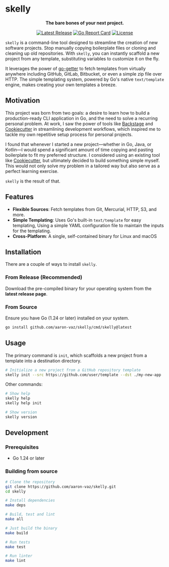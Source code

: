 # skelly

<p align="center">
  <b>The bare bones of your next project.</b>
</p>

<p align="center">
  <a href="https://github.com/aaron-vaz/skelly/releases/latest"><img src="https://img.shields.io/github/v/release/aaron-vaz/skelly" alt="Latest Release"></a>
  <a href="https://goreportcard.com/report/github.com/aaron-vaz/skelly"><img src="https://goreportcard.com/badge/github.com/aaron-vaz/skelly" alt="Go Report Card"></a>
  <a href="/LICENSE"><img src="https://img.shields.io/badge/license-MIT-blue.svg" alt="License"></a>
</p>

`skelly` is a command-line tool designed to streamline the creation of new software projects. Stop manually copying boilerplate files or cloning and cleaning up old repositories. With `skelly`, you can instantly scaffold a new project from any template, substituting variables to customize it on the fly.

It leverages the power of [go-getter](https://github.com/hashicorp/go-getter) to fetch templates from virtually anywhere including GitHub, GitLab, Bitbucket, or even a simple zip file over HTTP. The simple templating system, powered by Go's native `text/template` engine, makes creating your own templates a breeze.

## Motivation

This project was born from two goals: a desire to learn how to build a production-ready CLI application in Go, and the need to solve a recurring personal problem. At work, I saw the power of tools like [Backstage](https://backstage.io/) and [Cookiecutter](https://github.com/cookiecutter/cookiecutter) in streamlining development workflows, which inspired me to tackle my own repetitive setup process for personal projects.

I found that whenever I started a new project—whether in Go, Java, or Kotlin—I would spend a significant amount of time copying and pasting boilerplate to fit my preferred structure. I considered using an existing tool like [Cookiecutter](https://github.com/cookiecutter/cookiecutter), but ultimately decided to build something simple myself. This would not only solve my problem in a tailored way but also serve as a perfect learning exercise.

`skelly` is the result of that.

## Features

*   **Flexible Sources**: Fetch templates from Git, Mercurial, HTTP, S3, and more.
*   **Simple Templating**: Uses Go's built-in `text/template` for easy templating, Using a simple YAML configuration file to maintain the inputs for the templating.
*   **Cross-Platform**: A single, self-contained binary for Linux and macOS

## Installation

There are a couple of ways to install `skelly`.

### From Release (Recommended)

Download the pre-compiled binary for your operating system from the **latest release page**.

### From Source

Ensure you have Go (1.24 or later) installed on your system.

```bash
go install github.com/aaron-vaz/skelly/cmd/skelly@latest
```

## Usage

The primary command is `init`, which scaffolds a new project from a template into a destination directory.

```bash
# Initialize a new project from a GitHub repository template
skelly init --src https://github.com/user/template --dst ./my-new-app
```

Other commands:
```bash
# Show help
skelly help
skelly help init

# Show version
skelly version
```

## Development

### Prerequisites
- Go 1.24 or later

### Building from source
```bash
# Clone the repository
git clone https://github.com/aaron-vaz/skelly.git
cd skelly

# Install dependencies
make deps

# Build, test and lint
make all

# Just build the binary
make build

# Run tests
make test

# Run linter
make lint
